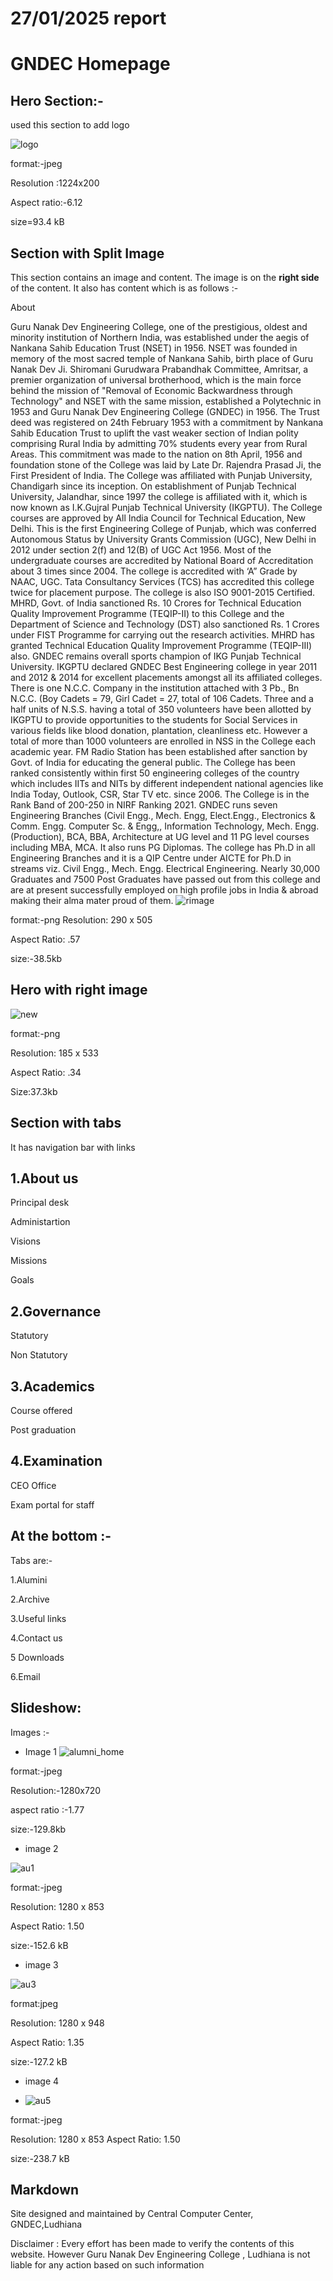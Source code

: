 
# 27/01/2025 report
# GNDEC Homepage

## Hero Section:-
used this section to add logo



![logo](https://github.com/user-attachments/assets/78dfebbd-f12d-4cea-afeb-3d5a11c39369)

 format:-jpeg
 
 Resolution :1224x200
 
 Aspect ratio:-6.12 

  size=93.4 kB
  
## Section with Split Image
This section contains an image and content. The image is on the **right side** of the content.
It also has content which is as follows :-

About

Guru Nanak Dev Engineering College, one of the prestigious, oldest and minority institution of Northern India, was established under the aegis of Nankana Sahib Education Trust (NSET) in 1956. NSET was founded in memory of the most sacred temple of Nankana Sahib, birth place of Guru Nanak Dev Ji. Shiromani Gurudwara Prabandhak Committee, Amritsar, a premier organization of universal brotherhood, which is the main force behind the mission of "Removal of Economic Backwardness through Technology" and NSET with the same mission, established a Polytechnic in 1953 and Guru Nanak Dev Engineering College (GNDEC) in 1956. The Trust deed was registered on 24th February 1953 with a commitment by Nankana Sahib Education Trust to uplift the vast weaker section of Indian polity comprising Rural India by admitting 70% students every year from Rural Areas. This commitment was made to the nation on 8th April, 1956 and foundation stone of the College was laid by Late Dr. Rajendra Prasad Ji, the First President of India. The College was affiliated with Punjab University, Chandigarh since its inception. On establishment of Punjab Technical University, Jalandhar, since 1997 the college is affiliated with it, which is now known as I.K.Gujral Punjab Technical University (IKGPTU). The College courses are approved by All India Council for Technical Education, New Delhi. This is the first Engineering College of Punjab, which was conferred Autonomous Status by University Grants Commission (UGC), New Delhi in 2012 under section 2(f) and 12(B) of UGC Act 1956. Most of the undergraduate courses are accredited by National Board of Accreditation about 3 times since 2004. The college is accredited with ‘A” Grade by NAAC, UGC. Tata Consultancy Services (TCS) has accredited this college twice for placement purpose. The college is also ISO 9001-2015 Certified. MHRD, Govt. of India sanctioned Rs. 10 Crores for Technical Education Quality Improvement Programme (TEQIP-II) to this College and the Department of Science and Technology (DST) also sanctioned Rs. 1 Crores under FIST Programme for carrying out the research activities. MHRD has granted Technical Education Quality Improvement Programme (TEQIP-III) also. GNDEC remains overall sports champion of IKG Punjab Technical University. IKGPTU declared GNDEC Best Engineering college in year 2011 and 2012 & 2014 for excellent placements amongst all its affiliated colleges. There is one N.C.C. Company in the institution attached with 3 Pb., Bn N.C.C. (Boy Cadets = 79, Girl Cadet = 27, total of 106 Cadets. Three and a half units of N.S.S. having a total of 350 volunteers have been allotted by IKGPTU to provide opportunities to the students for Social Services in various fields like blood donation, plantation, cleanliness etc. However a total of more than 1000 volunteers are enrolled in NSS in the College each academic year. FM Radio Station has been established after sanction by Govt. of India for educating the general public. The College has been ranked consistently within first 50 engineering colleges of the country which includes IITs and NITs by different independent national agencies like India Today, Outlook, CSR, Star TV etc. since 2006. The College is in the Rank Band of 200-250 in NIRF Ranking 2021. GNDEC runs seven Engineering Branches (Civil Engg., Mech. Engg, Elect.Engg., Electronics & Comm. Engg. Computer Sc. & Engg,, Information Technology, Mech. Engg. (Production), BCA, BBA, Architecture at UG level and 11 PG level courses including MBA, MCA. It also runs PG Diplomas. The college has Ph.D in all Engineering Branches and it is a QIP Centre under AICTE for Ph.D in streams viz. Civil Engg., Mech. Engg. Electrical Engineering. Nearly 30,000 Graduates and 
7500 Post Graduates have passed out from this college and are at present successfully employed on high profile jobs in India & abroad making their alma mater proud of them.
![rimage](https://github.com/user-attachments/assets/e25a0d89-2527-47f1-a5a2-023e2c5ba112)



format:-png
Resolution: 290 x 505

Aspect Ratio: .57

size:-38.5kb

## Hero with right image

![new](https://github.com/user-attachments/assets/2b1814a3-bb56-42f2-873a-ba0a9f9e4e21)


format:-png

Resolution: 185 x 533

Aspect Ratio: .34

Size:37.3kb




## Section with tabs

It has navigation bar with links 

1.About us
-

Principal desk

Administartion

Visions

Missions

Goals


2.Governance
-


Statutory

Non Statutory

3.Academics
-


Course offered

Post graduation

4.Examination
-




CEO Office

Exam portal for staff



## At the bottom :-
Tabs are:-

1.Alumini

2.Archive

3.Useful links

4.Contact us

5 Downloads

6.Email
## Slideshow:

Images :-
- Image 1
  ![alumni_home](https://github.com/user-attachments/assets/fcc98c36-3865-4f8f-9a1a-3ffe0ae29b5e)

format:-jpeg

Resolution:-1280x720

aspect ratio :-1.77

size:-129.8kb






- image 2

![au1](https://github.com/user-attachments/assets/6b5f0e5b-e4b8-42a1-80a9-8c30f28add4c)

format:-jpeg

Resolution: 1280 x 853

Aspect Ratio: 1.50

size:-152.6 kB


- image 3

![au3](https://github.com/user-attachments/assets/96cb8a51-1d80-498e-8e9c-29ed7cadc2f0)

format:jpeg

Resolution: 1280 x 948

Aspect Ratio: 1.35

size:-127.2 kB






- image 4

- ![au5](https://github.com/user-attachments/assets/a4bbd562-97bc-487c-a66e-e9ef79f030a7)

format:-jpeg

Resolution: 1280 x 853
Aspect Ratio: 1.50

size:-238.7 kB






## Markdown

Site designed and maintained by Central Computer Center, GNDEC,Ludhiana

Disclaimer : Every effort has been made to verify the contents of this website. However Guru Nanak Dev Engineering College , Ludhiana is not liable for any action based on such information
